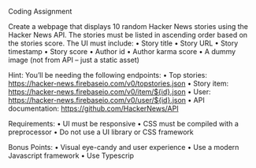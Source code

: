 Coding Assignment

Create a webpage that displays 10 random Hacker News stories using the Hacker News API.
The stories must be listed in ascending order based on the stories score.
The UI must include:
• Story title
• Story URL
• Story timestamp
• Story score
• Author id
• Author karma score
• A dummy image (not from API – just a static asset)

Hint: You’ll be needing the following endpoints:
• Top stories: https://hacker-news.firebaseio.com/v0/topstories.json
• Story item: https://hacker-news.firebaseio.com/v0/item/${id}.json
• User: https://hacker-news.firebaseio.com/v0/user/${id}.json
• API documentation: https://github.com/HackerNews/API

Requirements:
• UI must be responsive
• CSS must be compiled with a preprocessor
• Do not use a UI library or CSS framework

Bonus Points:
• Visual eye-candy and user experience
• Use a modern Javascript framework
• Use Typescrip
